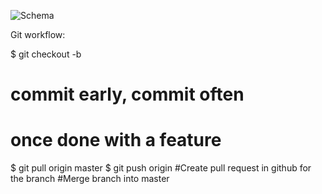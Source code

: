 ![Schema](http://i.imgur.com/dibr1XM.png)

Git workflow:

$ git checkout -b <branch name>
# commit early, commit often
# once done with a feature
$ git pull origin master
$ git push origin <branch name>
#Create pull request in github for the branch
#Merge branch into master